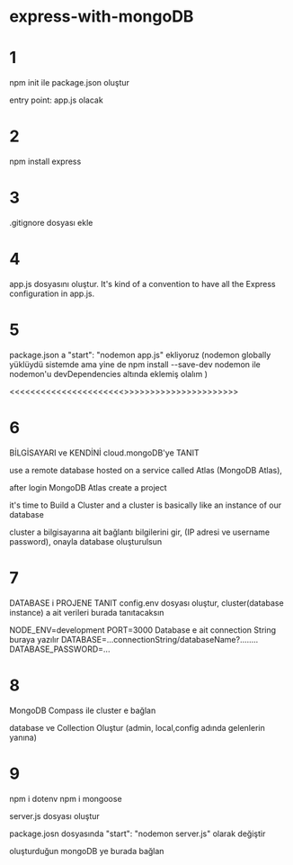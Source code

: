 # express-with-mongoDB

# 1

npm init ile package.json oluştur

entry point: app.js olacak

# 2

npm install express

# 3

.gitignore dosyası ekle

# 4

app.js dosyasını oluştur. It's kind of a convention to have
all the Express configuration in app.js.

# 5

package.json a
"start": "nodemon app.js" ekliyoruz
(nodemon globally yüklüydü sistemde ama yine de npm install --save-dev nodemon ile nodemon'u devDependencies altında eklemiş olalım )

<<<<<<<<<<<<<<<<<<<<<<>>>>>>>>>>>>>>>>>>>>>>

# 6

BİLGİSAYARI ve KENDİNİ cloud.mongoDB'ye TANIT

use a remote database hosted on a service called Atlas (MongoDB Atlas),

after login MongoDB Atlas create a project

it's time to Build a Cluster and a cluster is basically like an instance of our database

cluster a bilgisayarına ait bağlantı bilgilerini gir, (IP adresi ve username password), onayla database oluşturulsun

# 7

DATABASE i PROJENE TANIT
config.env dosyası oluştur, cluster(database instance) a ait verileri burada tanıtacaksın

NODE_ENV=development
PORT=3000
Database e ait connection String buraya yazılır
DATABASE=...connectionString/databaseName?........
DATABASE_PASSWORD=...

# 8

MongoDB Compass ile cluster e bağlan

database ve Collection Oluştur (admin, local,config adında gelenlerin yanına)

# 9

npm i dotenv
npm i mongoose

server.js dosyası oluştur

package.josn dosyasında
"start": "nodemon server.js" olarak değiştir

oluşturduğun mongoDB ye burada bağlan
